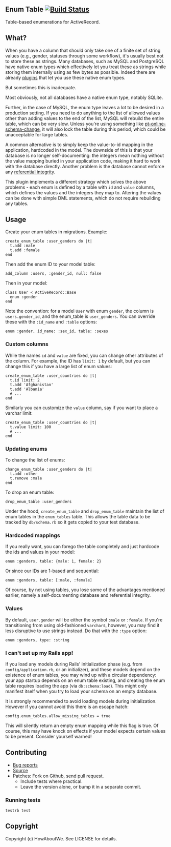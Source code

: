 ## Enum Table [![Build Status](https://travis-ci.org/howaboutwe/enum_table.svg)](https://travis-ci.org/howaboutwe/enum_table)

Table-based enumerations for ActiveRecord.

## What?

When you have a column that should only take one of a finite set of string
values (e.g., gender, statuses through some workflow), it's usually best not to
store these as strings. Many databases, such as MySQL and PostgreSQL have native
enum types which effectively let you treat these as strings while storing them
internally using as few bytes as possible. Indeed there are already
[plugins][enum_column3] that let you use these native enum types.

But sometimes this is inadequate.

Most obviously, not all databases have a native enum type, notably SQLite.

Further, in the case of MySQL, the enum type leaves a lot to be desired in a
production setting. If you need to do anything to the list of allowed values
other than adding values to the end of the list, MySQL will rebuild the entire
table, which can be very slow. Unless you're using something like
[pt-online-schema-change][pt-osc], it will also lock the table during this
period, which could be unacceptable for large tables.

A common alternative is to simply keep the value-to-id mapping in the
application, hardcoded in the model. The downside of this is that your database
is no longer self-documenting: the integers mean nothing without the value
mapping buried in your application code, making it hard to work with the
database directly. Another problem is the database cannot enforce any
[referential integrity][foreigner].

This plugin implements a different strategy which solves the above problems -
each enum is defined by a table with `id` and `value` columns, which defines the
values and the integers they map to. Altering the values can be done with simple
DML statements, which do not require rebuilding any tables.

[enum_column3]: https://github.com/taktsoft/enum_column3
[pt-osc]: http://www.percona.com/doc/percona-toolkit/2.1/pt-online-schema-change.html
[foreigner]: https://github.com/matthuhiggins/foreigner

## Usage

Create your enum tables in migrations. Example:

    create_enum_table :user_genders do |t|
      t.add :male
      t.add :female
    end

Then add the enum ID to your model table:

    add_column :users, :gender_id, null: false

Then in your model:

    class User < ActiveRecord::Base
      enum :gender
    end

Note the convention: for a model `User` with enum `gender`, the column is
`users.gender_id`, and the enum_table is `user_genders`. You can override these
with the `:id_name` and `:table` options:

    enum :gender, id_name: :sex_id, table: :sexes

### Custom columns

While the names `id` and `value` are fixed, you can change other attributes of
the column. For example, the ID has `limit: 1` by default, but you can change
this if you have a large list of enum values:

    create_enum_table :user_countries do |t|
      t.id limit: 2
      t.add 'Afghanistan'
      t.add 'Albania'
      # ...
    end

Similarly you can customize the `value` column, say if you want to place a
varchar limit:

    create_enum_table :user_countries do |t|
      t.value limit: 100
      # ...
    end

### Updating enums

To change the list of enums:

    change_enum_table :user_genders do |t|
      t.add :other
      t.remove :male
    end

To drop an enum table:

    drop_enum_table :user_genders

Under the hood, `create_enum_table` and `drop_enum_table` maintain the list of
enum tables in the `enum_tables` table. This allows the table data to be tracked
by `db/schema.rb` so it gets copied to your test database.

### Hardcoded mappings

If you really want, you can forego the table completely and just hardcode the
ids and values in your model:

    enum :genders, table: {male: 1, female: 2}

Or since our IDs are 1-based and sequential:

    enum :genders, table: [:male, :female]

Of course, by not using tables, you lose some of the advantages mentioned
earlier, namely a self-documenting database and referential integrity.

### Values

By default, `user.gender` will be either the symbol `:male` or `:female`. If
you're transitioning from using old-fashioned `varchar`s, however, you may find
it less disruptive to use strings instead. Do that with the `:type` option:

    enum :genders, type: :string

### I can't set up my Rails app!

If you load any models during Rails' initialization phase (e.g. from
`config/application.rb`, or an initializer), and these models depend on the
existence of enum tables, you may wind up with a circular dependency: your app
startup depends on an enum table existing, and creating the enum table requires
loading the app (via `db:schema:load`). This might only manifest itself when you
try to load your schema on an empty database.

It is strongly recommended to avoid loading models during
initialization. However if you cannot avoid this there is an escape hatch:

    config.enum_tables.allow_missing_tables = true

This will silently return an empty enum mapping while this flag is true. Of
course, this may have knock on effects if your model expects certain values to
be present. Consider yourself warned!

## Contributing

 * [Bug reports](https://github.com/howaboutwe/enum_table/issues)
 * [Source](https://github.com/howaboutwe/enum_table)
 * Patches: Fork on Github, send pull request.
   * Include tests where practical.
   * Leave the version alone, or bump it in a separate commit.

### Running tests
```
testrb test
```

## Copyright

Copyright (c) HowAboutWe. See LICENSE for details.
